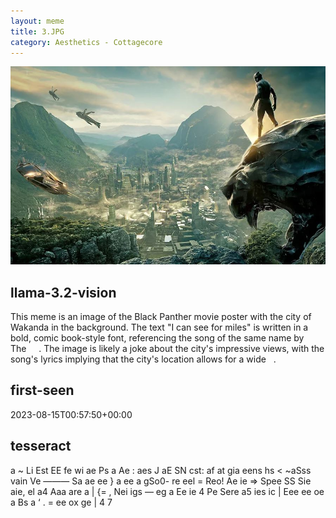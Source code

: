 ```yaml
---
layout: meme
title: 3.JPG
category: Aesthetics - Cottagecore
---
```


<div markdown="0"><a href="3.JPG"><img class="photo" src="3.JPG" /></a>

<h2>llama-3.2-vision</h2>
<p title="Llama-3.2-11B is a really good model that probably gets the visual details right but doesn't understand literary or media references, and often fails to accurately represent the physical arrangement of objects and the implied relationships between the objects.">This meme is an image of the Black Panther movie poster with the city of Wakanda in the background. The text &quot;I can see for miles&quot; is written in a bold, comic book-style font, referencing the song of the same name by The     . The image is likely a joke about the city&#x27;s impressive views, with the song&#x27;s lyrics implying that the city&#x27;s location allows for a wide   .</p>

<h2>first-seen</h2>
<p title="Because Git doesn't preserve file modification times, this metadata file contains the file's modification time when it was added to the library.">2023-08-15T00:57:50+00:00</p>

<h2>tesseract</h2>
<p title="Tesseract is often terrible and just gives a lot of nonsense characters, but it used to be the state of the art, and usually it is better at correctly representing text than llama-3.2-vision-11b.">a ~ Li Est EE fe wi ae Ps a Ae : aes J aE SN cst: af at gia eens hs &lt;  ~aSss vain Ve ——— Sa ae ee &#125; a ee a gSo0- re eel = Reo! Ae ie =&gt; Spee SS Sie aie, el a4 Aaa are a | &#123;= , Nei igs — eg a Ee ie 4 Pe Sere a5 ies ic | Eee ee oe a Bs a ‘ . = ee ox ge | 4 7</p>

</div>

